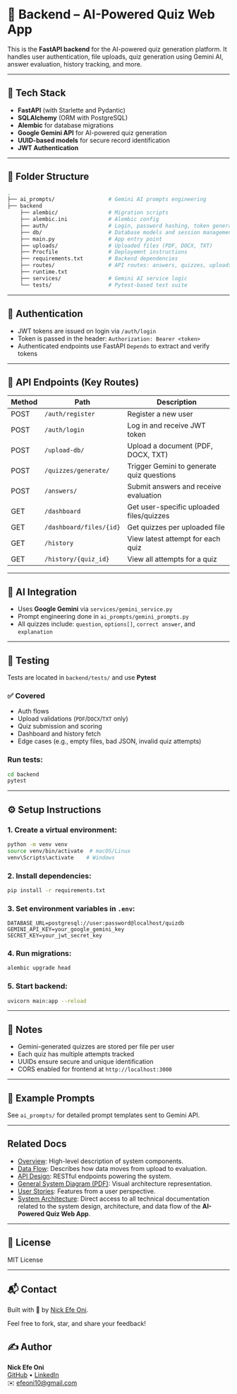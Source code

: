 # 🧠 Backend – AI-Powered Quiz Web App

This is the **FastAPI backend** for the AI-powered quiz generation platform. It handles user authentication, file uploads, quiz generation using Gemini AI, answer evaluation, history tracking, and more.

---

## 🚀 Tech Stack

- **FastAPI** (with Starlette and Pydantic)
- **SQLAlchemy** (ORM with PostgreSQL)
- **Alembic** for database migrations
- **Google Gemini API** for AI-powered quiz generation
- **UUID-based models** for secure record identification
- **JWT Authentication**

---

## 📁 Folder Structure

```bash
.
├── ai_prompts/                 # Gemini AI prompts engineering
├── backend
    ├── alembic/                # Migration scripts
    ├── alembic.ini             # Alembic config
    ├── auth/                   # Login, password hashing, token generation
    ├── db/                     # Database models and session management
    ├── main.py                 # App entry point
    ├── uploads/                # Uploaded files (PDF, DOCX, TXT)
    ├── Procfile                # Deployemnt instructions
    ├── requirements.txt        # Backend dependencies
    ├── routes/                 # API routes: answers, quizzes, uploads, users
    ├── runtime.txt
    ├── services/               # Gemini AI service logic
    └── tests/                  # Pytest-based test suite
```

---

## 🔐 Authentication

- JWT tokens are issued on login via `/auth/login`
- Token is passed in the header: `Authorization: Bearer <token>`
- Authenticated endpoints use FastAPI `Depends` to extract and verify tokens

---

## 📂 API Endpoints (Key Routes)

| Method | Path                        | Description                                  |
|--------|-----------------------------|----------------------------------------------|
| POST   | `/auth/register`            | Register a new user                          |
| POST   | `/auth/login`               | Log in and receive JWT token                 |
| POST   | `/upload-db/`               | Upload a document (PDF, DOCX, TXT)           |
| POST   | `/quizzes/generate/`        | Trigger Gemini to generate quiz questions    |
| POST   | `/answers/`                 | Submit answers and receive evaluation        |
| GET    | `/dashboard`                | Get user-specific uploaded files/quizzes     |
| GET    | `/dashboard/files/{id}`     | Get quizzes per uploaded file                |
| GET    | `/history`                  | View latest attempt for each quiz            |
| GET    | `/history/{quiz_id}`        | View all attempts for a quiz                 |

---

## 🧠 AI Integration

- Uses **Google Gemini** via `services/gemini_service.py`
- Prompt engineering done in `ai_prompts/gemini_prompts.py`
- All quizzes include: `question`, `options[]`, `correct answer`, and `explanation`

---

## 🧪 Testing

Tests are located in `backend/tests/` and use **Pytest**

### ✅ Covered
- Auth flows
- Upload validations (`PDF`/`DOCX`/`TXT` only)
- Quiz submission and scoring
- Dashboard and history fetch
- Edge cases (e.g., empty files, bad JSON, invalid quiz attempts)

### Run tests:
```bash
cd backend
pytest
```

---

## ⚙️ Setup Instructions

### 1. Create a virtual environment:
```bash
python -m venv venv
source venv/bin/activate  # macOS/Linux
venv\Scripts\activate    # Windows
```

### 2. Install dependencies:
```bash
pip install -r requirements.txt
```

### 3. Set environment variables in `.env`:
```
DATABASE_URL=postgresql://user:password@localhost/quizdb
GEMINI_API_KEY=your_google_gemini_key
SECRET_KEY=your_jwt_secret_key
```

### 4. Run migrations:
```bash
alembic upgrade head
```

### 5. Start backend:
```bash
uvicorn main:app --reload
```

---

## 📌 Notes

- Gemini-generated quizzes are stored per file per user
- Each quiz has multiple attempts tracked
- UUIDs ensure secure and unique identification
- CORS enabled for frontend at `http://localhost:3000`

---

## 🌟 Example Prompts
See `ai_prompts/` for detailed prompt templates sent to Gemini API.

---

## Related Docs

- [Overview](./docs/architecture/overview.md): High-level description of system components.
- [Data Flow](./docs/architecture/data_flow.md): Describes how data moves from upload to evaluation.
- [API Design](./docs/architecture/api_design.md): RESTful endpoints powering the system.
- [General System Diagram (PDF)](./docs/diagrams/general_system_flow.pdf): Visual architecture representation.
- [User Stories](./docs/user_stories/20250409_143339_user_story.txt): Features from a user perspective.
- [System Architecture](./docs/README_architecture.md): Direct access to all technical documentation related to the system design, architecture, and data flow of the **AI-Powered Quiz Web App**.

---

## 📄 License
MIT License

---

## 📬 Contact
Built with 💙 by [Nick Efe Oni](mailto:efeoni10@gmail.com).

Feel free to fork, star, and share your feedback!

## ✍️ Author

**Nick Efe Oni**  
[GitHub](https://github.com/VictoriousWealth) • [LinkedIn](https://www.linkedin.com/in/nick-efe-oni)  
✉️ [efeoni10@gmail.com](mailto:efeoni10@gmail.com)
